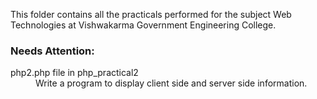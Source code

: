 This folder contains all the practicals performed for the subject Web Technologies at Vishwakarma Government Engineering College.
<h3>Needs Attention:</h3>
<dl>
	<di>php2.php file in php_practical2
	</di>
	<dd>Write a program to display client side and server side information.</dd>
</dl>